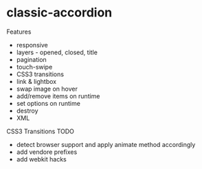 classic-accordion
=================

Features
* responsive
* layers - opened, closed, title
* pagination
* touch-swipe
* CSS3 transitions
* link & lightbox
* swap image on hover
* add/remove items on runtime
* set options on runtime
* destroy
* XML

CSS3 Transitions TODO
* detect browser support and apply animate method accordingly
* add vendore prefixes
* add webkit hacks